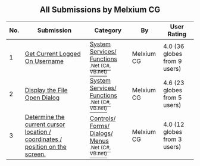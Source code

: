 ﻿<div align="center">

## All Submissions by Melxium CG

</div>

No.  | Submission | Category | By   | User Rating
---- | ---------- | -------- | ---- | -----------
1 | [Get Current Logged On Username<br />](https://github.com/Planet-Source-Code/melxium-cg-get-current-logged-on-username__10-101) | [System Services/ Functions<br /><sup>.Net (C#, VB.net)</sup>](../ByCategory/system-services-functions__10-23.md) | Melxium CG | 4.0 (36 globes from 9 users)
2 | [Display the File Open Dialog<br />](https://github.com/Planet-Source-Code/melxium-cg-display-the-file-open-dialog__10-103) | [System Services/ Functions<br /><sup>.Net (C#, VB.net)</sup>](../ByCategory/system-services-functions__10-23.md) | Melxium CG | 4.6 (23 globes from 5 users)
3 | [Determine the current cursor location / coordinates / position on the screen\.<br />](https://github.com/Planet-Source-Code/melxium-cg-determine-the-current-cursor-location-coordinates-position-on-the-screen__10-100) | [Controls/ Forms/ Dialogs/ Menus<br /><sup>.Net (C#, VB.net)</sup>](../ByCategory/controls-forms-dialogs-menus__10-3.md) | Melxium CG | 4.0 (12 globes from 3 users)
